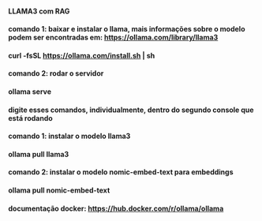 #### LLAMA3 com RAG

#### comando 1: baixar e instalar o llama, mais informações sobre o modelo podem ser encontradas em: https://ollama.com/library/llama3
#### curl -fsSL https://ollama.com/install.sh | sh

#### comando 2: rodar o servidor
#### ollama serve

#### digite esses comandos, individualmente, dentro do segundo console que está rodando

#### comando 1: instalar o modelo llama3
#### ollama pull llama3

#### comando 2: instalar o modelo nomic-embed-text para embeddings
#### ollama pull nomic-embed-text

#### documentação docker: https://hub.docker.com/r/ollama/ollama